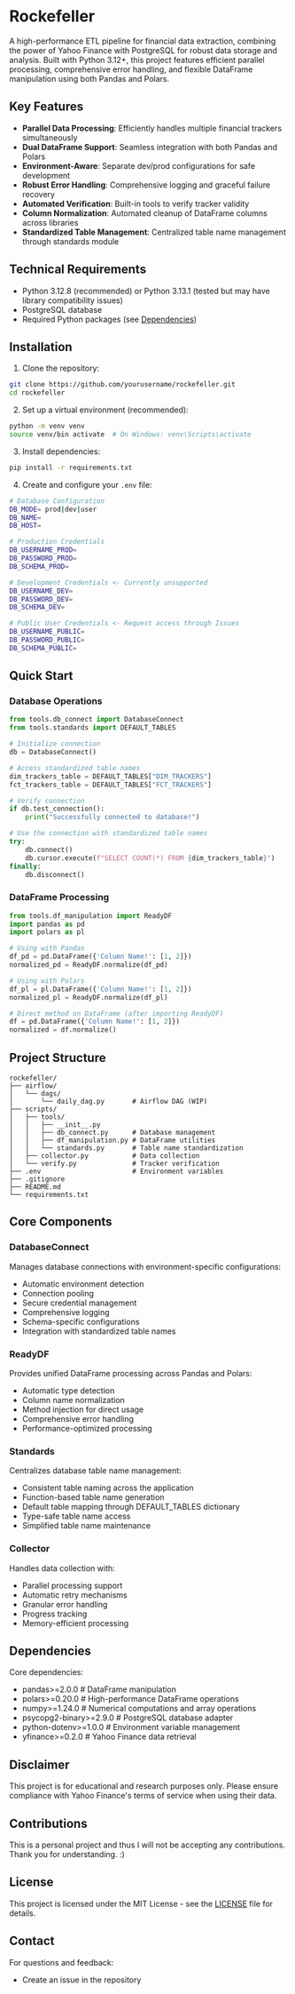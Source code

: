 # Rockefeller

A high-performance ETL pipeline for financial data extraction, combining the power of Yahoo Finance with PostgreSQL for robust data storage and analysis. Built with Python 3.12+, this project features efficient parallel processing, comprehensive error handling, and flexible DataFrame manipulation using both Pandas and Polars.

## Key Features

- **Parallel Data Processing**: Efficiently handles multiple financial trackers simultaneously
- **Dual DataFrame Support**: Seamless integration with both Pandas and Polars
- **Environment-Aware**: Separate dev/prod configurations for safe development
- **Robust Error Handling**: Comprehensive logging and graceful failure recovery
- **Automated Verification**: Built-in tools to verify tracker validity
- **Column Normalization**: Automated cleanup of DataFrame columns across libraries
- **Standardized Table Management**: Centralized table name management through standards module

## Technical Requirements

- Python 3.12.8 (recommended) or Python 3.13.1 (tested but may have library compatibility issues)
- PostgreSQL database
- Required Python packages (see [Dependencies](#dependencies))

## Installation

1. Clone the repository:
```bash
git clone https://github.com/yourusername/rockefeller.git
cd rockefeller
```

2. Set up a virtual environment (recommended):
```bash
python -m venv venv
source venv/bin activate  # On Windows: venv\Scripts\activate
```

3. Install dependencies:
```bash
pip install -r requirements.txt
```

4. Create and configure your `.env` file:
```bash
# Database Configuration
DB_MODE= prod|dev|user
DB_NAME=
DB_HOST=

# Production Credentials
DB_USERNAME_PROD=
DB_PASSWORD_PROD=
DB_SCHEMA_PROD=

# Development Credentials <- Currently unsupported
DB_USERNAME_DEV=
DB_PASSWORD_DEV=
DB_SCHEMA_DEV=

# Public User Credentials <- Request access through Issues
DB_USERNAME_PUBLIC=
DB_PASSWORD_PUBLIC=
DB_SCHEMA_PUBLIC= 
```

## Quick Start

### Database Operations
```python
from tools.db_connect import DatabaseConnect
from tools.standards import DEFAULT_TABLES

# Initialize connection
db = DatabaseConnect()

# Access standardized table names
dim_trackers_table = DEFAULT_TABLES["DIM_TRACKERS"]
fct_trackers_table = DEFAULT_TABLES["FCT_TRACKERS"]

# Verify connection
if db.test_connection():
    print("Successfully connected to database!")

# Use the connection with standardized table names
try:
    db.connect()
    db.cursor.execute(f"SELECT COUNT(*) FROM {dim_trackers_table}")
finally:
    db.disconnect()
```

### DataFrame Processing
```python
from tools.df_manipulation import ReadyDF
import pandas as pd
import polars as pl

# Using with Pandas
df_pd = pd.DataFrame({'Column Name!': [1, 2]})
normalized_pd = ReadyDF.normalize(df_pd)

# Using with Polars
df_pl = pl.DataFrame({'Column Name!': [1, 2]})
normalized_pl = ReadyDF.normalize(df_pl)

# Direct method on DataFrame (after importing ReadyDF)
df = pd.DataFrame({'Column Name!': [1, 2]})
normalized = df.normalize()
```

## Project Structure
```
rockefeller/
├── airflow/
│   └── dags/
│       └── daily_dag.py       # Airflow DAG (WIP)
├── scripts/
│   ├── tools/
│   │   ├── __init__.py
│   │   ├── db_connect.py      # Database management
│   │   ├── df_manipulation.py # DataFrame utilities
│   │   └── standards.py       # Table name standardization
│   ├── collector.py           # Data collection
│   └── verify.py              # Tracker verification
├── .env                       # Environment variables
├── .gitignore
├── README.md
└── requirements.txt
```

## Core Components

### DatabaseConnect
Manages database connections with environment-specific configurations:
- Automatic environment detection
- Connection pooling
- Secure credential management
- Comprehensive logging
- Schema-specific configurations
- Integration with standardized table names

### ReadyDF
Provides unified DataFrame processing across Pandas and Polars:
- Automatic type detection
- Column name normalization
- Method injection for direct usage
- Comprehensive error handling
- Performance-optimized processing

### Standards
Centralizes database table name management:
- Consistent table naming across the application
- Function-based table name generation
- Default table mapping through DEFAULT_TABLES dictionary
- Type-safe table name access
- Simplified table name maintenance

### Collector
Handles data collection with:
- Parallel processing support
- Automatic retry mechanisms
- Granular error handling
- Progress tracking
- Memory-efficient processing

## Dependencies

Core dependencies:
- pandas>=2.0.0           # DataFrame manipulation
- polars>=0.20.0         # High-performance DataFrame operations
- numpy>=1.24.0          # Numerical computations and array operations
- psycopg2-binary>=2.9.0 # PostgreSQL database adapter
- python-dotenv>=1.0.0   # Environment variable management
- yfinance>=0.2.0        # Yahoo Finance data retrieval

## Disclaimer

This project is for educational and research purposes only. Please ensure compliance with Yahoo Finance's terms of service when using their data.

## Contributions

This is a personal project and thus I will not be accepting any contributions. Thank you for understanding. :)

## License

This project is licensed under the MIT License - see the [LICENSE](LICENSE.md) file for details.

## Contact

For questions and feedback:
- Create an issue in the repository